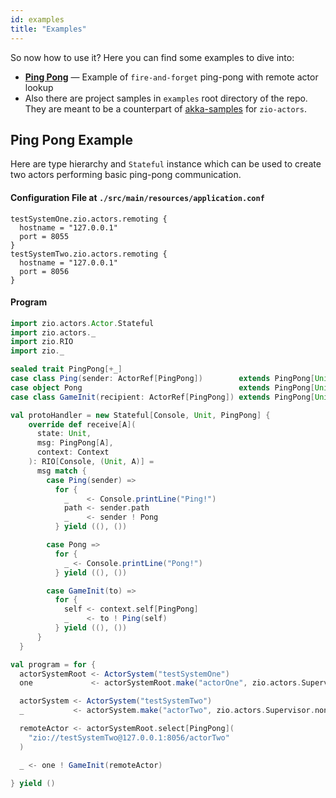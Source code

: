 ```yaml
---
id: examples
title: "Examples"
---
```


So now how to use it? Here you can find some examples to dive into:

- **[Ping Pong](#ping-pong-example)** — Example of `fire-and-forget` ping-pong with remote actor lookup
- Also there are project samples in `examples` root directory of the repo.
They are meant to be a counterpart of [akka-samples](https://github.com/akka/akka-samples) for `zio-actors`.

## Ping Pong Example

Here are type hierarchy and `Stateful` instance which can be used to create two actors performing basic ping-pong communication.

#### Configuration File at `./src/main/resources/application.conf`

```hocon
testSystemOne.zio.actors.remoting {
  hostname = "127.0.0.1"
  port = 8055
}
testSystemTwo.zio.actors.remoting {
  hostname = "127.0.0.1"
  port = 8056
}
```

#### Program

```scala mdoc:silent
import zio.actors.Actor.Stateful
import zio.actors._
import zio.RIO
import zio._

sealed trait PingPong[+_]
case class Ping(sender: ActorRef[PingPong])        extends PingPong[Unit]
case object Pong                                   extends PingPong[Unit]
case class GameInit(recipient: ActorRef[PingPong]) extends PingPong[Unit]

val protoHandler = new Stateful[Console, Unit, PingPong] {
    override def receive[A](
      state: Unit,
      msg: PingPong[A],
      context: Context
    ): RIO[Console, (Unit, A)] =
      msg match {
        case Ping(sender) =>
          for {
            _    <- Console.printLine("Ping!")
            path <- sender.path
            _    <- sender ! Pong
          } yield ((), ())

        case Pong =>
          for {
            _ <- Console.printLine("Pong!")
          } yield ((), ())

        case GameInit(to) =>
          for {
            self <- context.self[PingPong]
            _    <- to ! Ping(self)
          } yield ((), ())
      }
  }

val program = for {
  actorSystemRoot <- ActorSystem("testSystemOne")
  one             <- actorSystemRoot.make("actorOne", zio.actors.Supervisor.none, (), protoHandler)

  actorSystem <- ActorSystem("testSystemTwo")
  _           <- actorSystem.make("actorTwo", zio.actors.Supervisor.none, (), protoHandler)

  remoteActor <- actorSystemRoot.select[PingPong](
    "zio://testSystemTwo@127.0.0.1:8056/actorTwo"
  )

  _ <- one ! GameInit(remoteActor)

} yield ()
```
